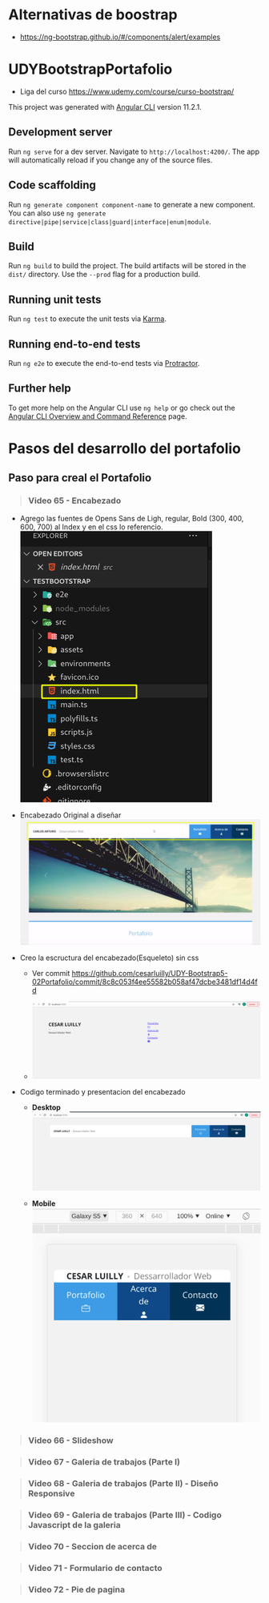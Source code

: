 # Alternativas de boostrap
* https://ng-bootstrap.github.io/#/components/alert/examples

# UDYBootstrapPortafolio
* Liga del curso https://www.udemy.com/course/curso-bootstrap/

This project was generated with [Angular CLI](https://github.com/angular/angular-cli) version 11.2.1.

## Development server

Run `ng serve` for a dev server. Navigate to `http://localhost:4200/`. The app will automatically reload if you change any of the source files.

## Code scaffolding

Run `ng generate component component-name` to generate a new component. You can also use `ng generate directive|pipe|service|class|guard|interface|enum|module`.

## Build

Run `ng build` to build the project. The build artifacts will be stored in the `dist/` directory. Use the `--prod` flag for a production build.

## Running unit tests

Run `ng test` to execute the unit tests via [Karma](https://karma-runner.github.io).

## Running end-to-end tests

Run `ng e2e` to execute the end-to-end tests via [Protractor](http://www.protractortest.org/).

## Further help

To get more help on the Angular CLI use `ng help` or go check out the [Angular CLI Overview and Command Reference](https://angular.io/cli) page.

# Pasos del desarrollo del portafolio


## Paso para creal el Portafolio
> ### Video 65 - Encabezado
* Agrego las fuentes de Opens Sans de Ligh, regular, Bold (300, 400, 600, 700) al Index y en el css lo referencio.
![video65Fonts](./imgReadme/video65Fonts.png)

* Encabezado Original a diseñar
![video65EncabezadoOriginal](./imgReadme/video65EncabezadoOriginal.png)

* Creo la escructura del encabezado(Esqueleto) sin css
    * Ver commit https://github.com/cesarluilly/UDY-Bootstrap5-02Portafolio/commit/8c8c053f4ee55582b058af47dcbe3481df14d4fd

    * ![video65Esqueleto](./imgReadme/video65Esqueleto.png)

* Codigo terminado y presentacion del encabezado
    * **Desktop** ![video65PracticaCompletadaDesktop](./imgReadme/video65PracticaCompletadaDesktop.png)

    * **Mobile** ![video65PracticaCompletadaMobile](./imgReadme/video65PracticaCompletadaMobile.png)

> ### Video 66 - Slideshow

> ### Video 67 - Galeria de trabajos (Parte I)

> ### Video 68 - Galeria de trabajos (Parte II) - Diseño Responsive

> ### Video 69 - Galeria de trabajos (Parte III) - Codigo Javascript de la galeria

> ### Video 70 - Seccion de acerca de

> ### Video 71 - Formulario de contacto

> ### Video 72 - Pie de pagina